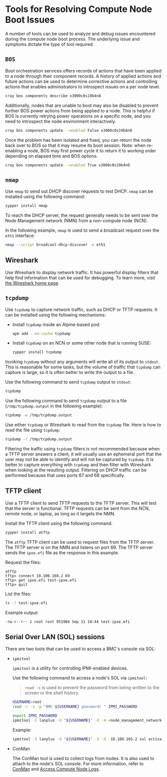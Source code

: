 # Tools for Resolving Compute Node Boot Issues

A number of tools can be used to analyze and debug issues encountered during the compute node boot process. The underlying issue and symptoms dictate the type of tool required.

## `BOS`

Boot orchestration services offers records of actions that have been applied to a node through their component records.
A history of applied actions and future actions can be used to determine corrective actions and controlling actions that
enables administrators to introspect issues on a per node level.

```bash
cray bos components describe x3000c0s19b4n0
```

Additionally, nodes that are unable to boot may also be disabled to prevent further BOS power actions from being applied
to a node. This is helpful if BOS is currently retrying power operations on a specific node, and you need to introspect
the node environment interactively.

```bash
cray bos components update --enabled False x3000c0s19b4n0
```

Once the problem has been isolated and fixed, you can return the node back over to BOS so that it may resume its boot
session. Note: when re-enabling a node, BOS may first power cycle it to return it to working order depending on elapsed
time and BOS options.

```bash
cray bos components update --enabled True x3000c0s19b4n0
```

## `nmap`

Use `nmap` to send out DHCP discover requests to test DHCP. `nmap` can be installed using the following command:

```bash
zypper install nmap
```

To reach the DHCP server, the request generally needs to be sent over the Node Management network \(NMN\) from a non-compute node \(NCN\).

In the following example, `nmap` is used to send a broadcast request over the `eth1` interface:

```bash
nmap --script broadcast-dhcp-discover -e eth1
```

## Wireshark

Use Wireshark to display network traffic. It has powerful display filters that help find information that can be used for debugging. To learn more, visit [the Wireshark home page](https://www.wireshark.org).

## `tcpdump`

Use `tcpdump` to capture network traffic, such as DHCP or TFTP requests. It can be installed using the following mechanisms:

- Install `tcpdump` inside an Alpine-based pod:

    ```bash
    apk add --no-cache tcpdump
    ```

- Install `tcpdump` on an NCN or some other node that is running SUSE:

    ```bash
    zypper install tcpdump
    ```

Invoking `tcpdump` without any arguments will write all of its output to `stdout`. This is reasonable for some tasks, but the volume of traffic that `tcpdump` can capture is
large, so it is often better to write the output to a file.

Use the following command to send `tcpdump` output to `stdout`:

```bash
tcpdump
```

Use the following command to send `tcpdump` output to a file (`/tmp/tcpdump.output` in the following example):

```bash
tcpdump -w /tmp/tcpdump.output
```

Use either `tcpdump` or Wireshark to read from the `tcpdump` file. Here is how to read the file using `tcpdump`:

```bash
tcpdump -r /tmp/tcpdump.output
```

Filtering the traffic using `tcpdump` filters is not recommended because when a TFTP server answers a client, it will usually use an ephemeral port that the user may not be able
to identify and will not be captured by `tcpdump`. It is better to capture everything with `tcpdump` and then filter with Wireshark when looking at the resulting output.
Filtering on DHCP traffic can be performed because that uses ports 67 and 68 specifically.

## TFTP client

Use a TFTP client to send TFTP requests to the TFTP server. This will test that the server is functional. TFTP requests can be sent from the NCN, remote node, or laptop, as
long as it targets the NMN.

Install the TFTP client using the following command:

```bash
zypper install atftp
```

The `atftp` TFTP client can be used to request files from the TFTP server. The TFTP server is on the NMN and listens on port 69. The TFTP server sends the `ipxe.efi` file as the
response in this example.

Request the files:

```console
atftp
tftp> connect 10.100.160.2 69
tftp> get ipxe.efi test-ipxe.efi
tftp> quit
```

List the files:

```bash
ls -l test-ipxe.efi
```

Example output:

```text
-rw-r--r-- 1 root root 951904 Sep 11 10:44 test-ipxe.efi
```

## Serial Over LAN \(SOL\) sessions

There are two tools that can be used to access a BMC's console via SOL:

- `ipmitool`

    `ipmitool` is a utility for controlling IPMI-enabled devices.

    Use the following command to access a node's SOL via `ipmitool`:

    > `read -s` is used to prevent the password from being written to the screen or the shell history.

    ```bash
    USERNAME=root
    read -r -s -p "BMC ${USERNAME} password: " IPMI_PASSWORD
    ```

    ```bash
    export IPMI_PASSWORD
    ipmitool -I lanplus -U "${USERNAME}" -E -H <node_management_network_IP_address_of_node> sol activate
    ```

    Example:

    ```bash
    ipmitool -I lanplus -U "${USERNAME}" -E -H  10.100.165.2 sol activate
    ```

- ConMan

    The ConMan tool is used to collect logs from nodes. It is also used to attach to the node's SOL console. For more information, refer to [ConMan](../conman/ConMan.md)
    and [Access Compute Node Logs](../conman/Access_Compute_Node_Logs.md).
